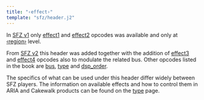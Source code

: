 ```yaml
---
title: "‹effect›"
template: "sfz/header.j2"
---
```

In [SFZ v1] only [effect1] and [effect2] opcodes was available
and only at [‹region›] level.

From [SFZ v2] this header was added together with the addition of
[effect3] and [effect4] opcodes also to modulate the related bus.
Other opcodes listed in the book are [bus], [type] and [dsp_order].

The specifics of what can be used under this header differ widely
between SFZ players. The information on available effects and
how to control them in ARIA and Cakewalk products can be found on
the [type] page.


[‹region›]:     region.md
[SFZ v1]:       ../opcodes/index.md?v=1
[SFZ v2]:       ../opcodes/index.md?v=2
[effect1]:      ../opcodes/effect1.md
[effect2]:      ../opcodes/effect2.md
[effect3]:      ../opcodes/effect3.md
[effect4]:      ../opcodes/effect4.md
[bus]:          ../opcodes/bus.md
[type]:         ../opcodes/type.md
[dsp_order]:    ../opcodes/dsp_order.md

